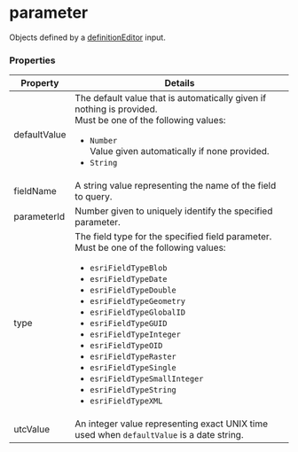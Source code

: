 # parameter

Objects defined by a [definitionEditor](definitionEditor.md) input.

### Properties

| Property | Details
| --- | ---
| defaultValue | The default value that is automatically given if nothing is provided.<br>Must be one of the following values:<ul><li>`Number`<br>Value given automatically if none provided.</li><li>`String`</li></ul>
| fieldName | A string value representing the name of the field to query.
| parameterId | Number given to uniquely identify the specified parameter.
| type | The field type for the specified field parameter.<br>Must be one of the following values:<ul><li>`esriFieldTypeBlob`</li><li>`esriFieldTypeDate`</li><li>`esriFieldTypeDouble`</li><li>`esriFieldTypeGeometry`</li><li>`esriFieldTypeGlobalID`</li><li>`esriFieldTypeGUID`</li><li>`esriFieldTypeInteger`</li><li>`esriFieldTypeOID`</li><li>`esriFieldTypeRaster`</li><li>`esriFieldTypeSingle`</li><li>`esriFieldTypeSmallInteger`</li><li>`esriFieldTypeString`</li><li>`esriFieldTypeXML`</li></ul>
| utcValue | An integer value representing exact UNIX time used when `defaultValue` is a date string.



